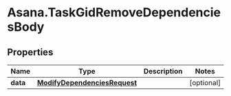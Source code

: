 # Asana.TaskGidRemoveDependenciesBody

## Properties
Name | Type | Description | Notes
------------ | ------------- | ------------- | -------------
**data** | [**ModifyDependenciesRequest**](ModifyDependenciesRequest.md) |  | [optional] 
